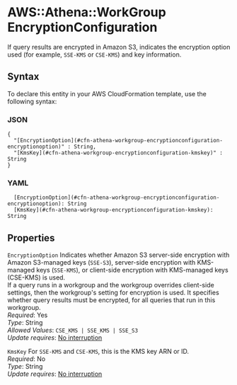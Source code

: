 # AWS::Athena::WorkGroup EncryptionConfiguration<a name="aws-properties-athena-workgroup-encryptionconfiguration"></a>

If query results are encrypted in Amazon S3, indicates the encryption option used \(for example, `SSE-KMS` or `CSE-KMS`\) and key information\.

## Syntax<a name="aws-properties-athena-workgroup-encryptionconfiguration-syntax"></a>

To declare this entity in your AWS CloudFormation template, use the following syntax:

### JSON<a name="aws-properties-athena-workgroup-encryptionconfiguration-syntax.json"></a>

```
{
  "[EncryptionOption](#cfn-athena-workgroup-encryptionconfiguration-encryptionoption)" : String,
  "[KmsKey](#cfn-athena-workgroup-encryptionconfiguration-kmskey)" : String
}
```

### YAML<a name="aws-properties-athena-workgroup-encryptionconfiguration-syntax.yaml"></a>

```
  [EncryptionOption](#cfn-athena-workgroup-encryptionconfiguration-encryptionoption): String
  [KmsKey](#cfn-athena-workgroup-encryptionconfiguration-kmskey): String
```

## Properties<a name="aws-properties-athena-workgroup-encryptionconfiguration-properties"></a>

`EncryptionOption`  <a name="cfn-athena-workgroup-encryptionconfiguration-encryptionoption"></a>
Indicates whether Amazon S3 server\-side encryption with Amazon S3\-managed keys \(`SSE-S3`\), server\-side encryption with KMS\-managed keys \(`SSE-KMS`\), or client\-side encryption with KMS\-managed keys \(CSE\-KMS\) is used\.  
If a query runs in a workgroup and the workgroup overrides client\-side settings, then the workgroup's setting for encryption is used\. It specifies whether query results must be encrypted, for all queries that run in this workgroup\.   
*Required*: Yes  
*Type*: String  
*Allowed Values*: `CSE_KMS | SSE_KMS | SSE_S3`  
*Update requires*: [No interruption](https://docs.aws.amazon.com/AWSCloudFormation/latest/UserGuide/using-cfn-updating-stacks-update-behaviors.html#update-no-interrupt)

`KmsKey`  <a name="cfn-athena-workgroup-encryptionconfiguration-kmskey"></a>
For `SSE-KMS` and `CSE-KMS`, this is the KMS key ARN or ID\.  
*Required*: No  
*Type*: String  
*Update requires*: [No interruption](https://docs.aws.amazon.com/AWSCloudFormation/latest/UserGuide/using-cfn-updating-stacks-update-behaviors.html#update-no-interrupt)